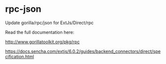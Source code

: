 rpc-json
===
Update gorilla/rpc/json for ExtJs/Direct/rpc

Read the full documentation here: 

http://www.gorillatoolkit.org/pkg/rpc

https://docs.sencha.com/extjs/6.0.2/guides/backend_connectors/direct/specification.html
